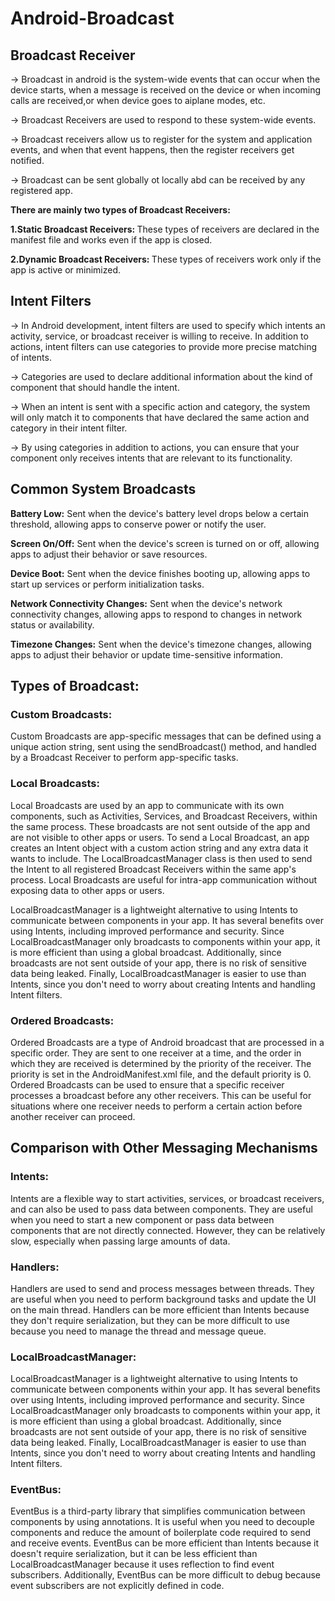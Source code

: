 ﻿# Android-Broadcast

## Broadcast Receiver
 -> Broadcast in android is the system-wide events that can occur when the device starts, when a message is received on the device or when incoming calls are received,or when device goes to aiplane modes, etc.
 
 -> Broadcast Receivers are used to respond to these system-wide events.

 -> Broadcast receivers allow us to register for the system and application events, and when that event happens, then the register receivers get notified.

 -> Broadcast can be sent globally ot locally abd can be received by any registered app.

 <b>There are mainly two types of Broadcast Receivers:</b>

   <b>1.Static Broadcast Receivers: </b>These types of receivers are declared in the manifest file and works even if the app is closed.

   <b>2.Dynamic Broadcast Receivers: </b>These types of receivers work only if the app is active or minimized.

## Intent Filters

 -> In Android development, intent filters are used to specify which intents an activity, service, or broadcast receiver is willing to receive. In addition to actions, intent filters can use categories to provide more precise matching of intents.

 -> Categories are used to declare additional information about the kind of component that should handle the intent. 

 -> When an intent is sent with a specific action and category, the system will only match it to components that have declared the same action and category in their intent filter.

 -> By using categories in addition to actions, you can ensure that your component only receives intents that are relevant to its functionality.
 

## Common System Broadcasts

<b>Battery Low:</b> Sent when the device's battery level drops below a certain threshold, allowing apps to conserve power or notify the user.

<b>Screen On/Off:</b> Sent when the device's screen is turned on or off, allowing apps to adjust their behavior or save resources.

<b>Device Boot:</b> Sent when the device finishes booting up, allowing apps to start up services or perform initialization tasks.

<b>Network Connectivity Changes:</b> Sent when the device's network connectivity changes, allowing apps to respond to changes in network status or availability.

<b>Timezone Changes:</b> Sent when the device's timezone changes, allowing apps to adjust their behavior or update time-sensitive information.

## Types of Broadcast:

### Custom Broadcasts: 
Custom Broadcasts are app-specific messages that can be defined using a unique action string, sent using the sendBroadcast() method, and handled by a Broadcast Receiver to perform app-specific tasks.
   
### Local Broadcasts:
Local Broadcasts are used by an app to communicate with its own components, such as Activities, Services, and Broadcast Receivers, within the same process. These broadcasts are not sent outside of the app and are not visible to other apps or users. To send a Local Broadcast, an app creates an Intent object with a custom action string and any extra data it wants to include. The LocalBroadcastManager class is then used to send the Intent to all registered Broadcast Receivers within the same app's process. Local Broadcasts are useful for intra-app communication without exposing data to other apps or users.

LocalBroadcastManager is a lightweight alternative to using Intents to communicate between components in your app. It has several benefits over using Intents, including improved performance and security. Since LocalBroadcastManager only broadcasts to components within your app, it is more efficient than using a global broadcast. Additionally, since broadcasts are not sent outside of your app, there is no risk of sensitive data being leaked. Finally, LocalBroadcastManager is easier to use than Intents, since you don't need to worry about creating Intents and handling Intent filters.

### Ordered Broadcasts:
Ordered Broadcasts are a type of Android broadcast that are processed in a specific order. They are sent to one receiver at a time, and the order in which they are received is determined by the priority of the receiver. The priority is set in the AndroidManifest.xml file, and the default priority is 0. Ordered Broadcasts can be used to ensure that a specific receiver processes a broadcast before any other receivers. This can be useful for situations where one receiver needs to perform a certain action before another receiver can proceed.

## Comparison with Other Messaging Mechanisms
### Intents:

Intents are a flexible way to start activities, services, or broadcast receivers, and can also be used to pass data between components. They are useful when you need to start a new component or pass data between components that are not directly connected. However, they can be relatively slow, especially when passing large amounts of data.

### Handlers:

Handlers are used to send and process messages between threads. They are useful when you need to perform background tasks and update the UI on the main thread. Handlers can be more efficient than Intents because they don't require serialization, but they can be more difficult to use because you need to manage the thread and message queue.

### LocalBroadcastManager:

LocalBroadcastManager is a lightweight alternative to using Intents to communicate between components within your app. It has several benefits over using Intents, including improved performance and security. Since LocalBroadcastManager only broadcasts to components within your app, it is more efficient than using a global broadcast. Additionally, since broadcasts are not sent outside of your app, there is no risk of sensitive data being leaked. Finally, LocalBroadcastManager is easier to use than Intents, since you don't need to worry about creating Intents and handling Intent filters.

### EventBus:

EventBus is a third-party library that simplifies communication between components by using annotations. It is useful when you need to decouple components and reduce the amount of boilerplate code required to send and receive events. EventBus can be more efficient than Intents because it doesn't require serialization, but it can be less efficient than LocalBroadcastManager because it uses reflection to find event subscribers. Additionally, EventBus can be more difficult to debug because event subscribers are not explicitly defined in code.
